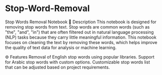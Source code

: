 # Stop-Word-Removal

Stop Words Removal Notebook
📜 Description
This notebook is designed for removing stop words from text. Stop words are common words (such as "the", "and", "in") that are often filtered out in natural language processing (NLP) tasks because they carry little meaningful information. This notebook focuses on cleaning the text by removing these words, which helps improve the quality of text data for analysis or machine learning.

⚙️ Features
Removal of English stop words using popular libraries.
Support for Arabic stop words with custom options.
Customizable stop words list that can be adjusted based on project requirements.
